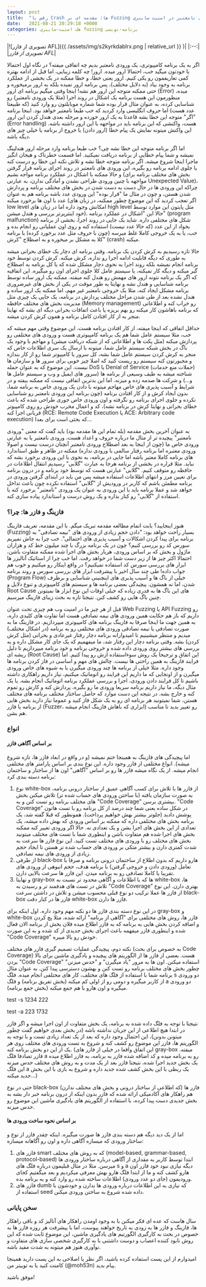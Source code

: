 ```yaml
---
layout: post
title:  "رقص با Crash ها: مقدمه ای بر Fuzzing و ورودی های نامعتبر در امنیت سایبری"
date:   2021-08-21 20:29:18 +0000
categories: هک امنیت-سایبری fuzzing برنامه-نویسی
---
```

|![تصویری از فازر AFL]({{ /assets/img/s2kyrkdablrx.png | relative_url }} )|
|:--:|
|*تصویری از فازر AFL*|

  

اگر به یک برنامه کامپیوتری، یک ورودی نامعتبر بدیم چه اتفاقی میفته؟ در نگاه اول احتمالا با خودتون میگید خب، احتمالا ارور میده. ارور! چه کلمه زیبایی، اما قبل از ادامه بهتره کمی تعاریفمون رو یکی کنیم. ارور یعنی خطا، و خطا ممکنه در یک بخشی از عملکرد برنامه به وجود بیاد (به دلایل مختلف)، پس برنامه ارور نمیده بلکه به ارور برمیخوره و حتی ممکنه متوجه این ارور هم نشه! اینجا وقتی میگیم برنامه ای ارور (Error) میده، منظورمون این هست برنامه یک اشکال در روند اجرا (مثلا یک ورودی نامعتبر) رو شناسایی کرده، به عنوان مثال قرار بوده شما شماره موبایلتون رو وارد کنید (که طبیعتا عدد هست) اما حروف انگلیسی وارد کردید که خب طبعا نامعتبر خواهد بود. اینجا برنامه "اگر" متوجه این خطا بشه قاعدتا به یک ارور خورده و مرحله بعدی هندل کردن این ارور (Error handling) هست، واکنشی که این برنامه باید در مواجهه با این ارور داشته باشه. این واکنش میتونه نمایش یک پیام خطا (ارور دادن) یا خروج از برنامه یا خیلی چیز های دیگه باشه.

اما اگر برنامه متوجه این خطا نشه چی؟ خب طبعا برنامه وارد مرحله ارور هندلینگ نمیشه و شما پیام خطایی از برنامه دریافت نمیکنید. اما قسمت خطرناک و هیجان انگیز ماجرا اینجا شروع میشه. اگر برنامه متوجه خطا نشه و تلاش نکنه این خطا رو درست کنه یا جلوی ادامه برنامه رو بگیره، این ورودی های نامعتبر در روند اجرای برنامه قرار گرفتن و حالا ممکنه با اشکال در عملکرد برنامه مواجه بشیم (بخش های مختلف برنامه برای مواجهه با چنین ورودی طراحی نشدن و آمادگی ندارن، به عبارتی Unexpected Value)، چراکه این ورودی ها در حال دست به دست شدن در بخش های مختلف برنامه و پردازش شدن هستن، و چون در مثال ما "قرار بوده" این ورودی عدد باشه برنامه هم به عنوان عدد با اون ها برخورد میکنه (اگر تعجب کردید که این موضوع چطور ممکنه، در زبان های low level امکانش وجود داره اما در زبان های high level مثل پایتون این موارد توسط خود اینترپرتر بررسی و هندل میشن). حالا این "اشکال در عملکرد برنامه" (program malfunction) شکل های مختلفی داره. شاید یک جایی در روند اجرا، بخشی از برنامه بخواد از این عدد (که حالا عدد نیست) استفاده کنه و روی اون عملیاتی رو انجام بده و خب، یا به یک خروجی کاملا غلط میرسه (چون با حروف مثل عدد برخورد کرده) یا برنامه کلا به مشکل بر میخوره و به اصطلاح "کرش" (crash) میکنه.

حالا تازه رسیدیم به کرش کردن یک برنامه. وقتی برنامه ای دچار یک خطای بحرانی میشه به طوری که دیگه قابلیت ادامه اجرا رو نداره، کرش میکنه. کرش کردن توسط خود برنامه انجام نمیشه بلکه روند اجرا به نحوی دچار مشکل شده که یا کل برنامه به اصطلاح گیر میکنه و دیگه کار نمیکنه، یا سیستم عامل کلا جلوی اجرای اون رو میگیره. این اتفاقیه که اگر یک برنامه نتونه ارور های مهمش رو هندل کنه میفته. ممکنه یک ارور ساده توسط برنامه شناسایی و هندل نشه و نهایتا به طور موقت در یکی از بخش های غیرضروری برنامه مشکل ایجاد کنه، مثلا یک خروجی نامعتبر غیر مهم، اما ممکنه یک ارور ساده و هندل نشده بعد از طی شدن مراحل مختلف پردازش در برنامه، یک جایی یک چیزی مثل مدیریت بخش های مختلف حافظه (Memory management) رو خراب کنه و اطلاعاتی که برنامه باهاشون کار میکنه رو بهم بریزه یا باعث اتفاقات بحرانی دیگه ای بشه که نهایتا منجر به از کار افتادن کامل برنامه و همون کرش کردن میشه.

حداقل اتفاقی که اینجا میفته، از کار افتادن برنامه هست. این موضوع وقتی مهم میشه که خب، مثلا سیستم عامل شما هم یک برنامه کامپیوتری هست و ورودی های مختلفی رو پردازش میکنه (مثل پکت ها و اطلاعاتی که از شبکه دریافت میشن) و مهاجم با وجود یک باگ در بخش شبکه سیستم عامل شما، میتونه با ارسال یک سری اطلاعات خاص که منجر به کرش کردن سیستم عامل شما بشه، کل سرور یا کامپیوتر شما رو از کار بندازه و مجبورتون کنه سیستم رو ریست کنید که اصلا چیز خوبی برای سرور ها و سازمان ها نیست. این موضوع که به عنوان حمله DoS یا Denial of Service (حملات منع خدمات) شناخته میشه به طیف وسیعی از برنامه ها (سرور های ایمیل و وب و سیستم عامل ها و...) و شرکت ها صدمه زده و میزنه. اما این بدترین اتفاقی نیست که ممکنه بیفته و در شرایط و آسیب پذیری های خاص مهاجم میتونه با دادن یک ورودی خاص به برنامه شما، بدون ایجاد کرش و از کار افتادن برنامه (چون برنامه این ورودی نامعتبر رو شناسایی نکرده و جلوی اجرای برنامه رو نگرفته و اون ورودی خاص جوری طراحی شده که باعث خطای بحرانی و نهایتا کرش در برنامه نشه)، کد و اعمال مخرب خودش رو روی کامپیوتر قربانی اجرا کنه (RCE: Remote Code Execution یا ACE: Arbitrary code execution) که بحثی است برای بعدا...

به عنوان آخرین بخش مقدمه (بله تمام این ها مقدمه بود) باید گفت که معنی "ورودی نامعتبر" پیچیده تر از مثال ما درباره حروف و اعداد هست، ورودی نامعتبر یا به عبارتی ورودی خاص ما (چون از اینجا به بعد اصطلاح ورودی نامعتبر آنچنان درست نیست و اصولا ورودی معتبره اما برنامه رفتار سالمی با ورودی نداره) ممکنه در ظاهر و طبق استاندارد های برنامه کاملا معتبر باشه اما جایی در برنامه، به نحوی با این ورودی برخورد بشه که نباید. مثلا قراره در بخشی از برنامه هرجا به عبارت "گلابی" رسیدیم انتقال اطلاعات در حافظه رو متوقف کنیم. "گلابی" عبارتی هست که توسط خود برنامه و در درون برنامه برای تعیین مرز و انتهای اطلاعات استفاده میشه پس من باید در ابتدای گرفتن ورودی در برنامه مطمئن باشم که کاربر در ورودیش از "گلابی" استفاده نکرده چون باعث تداخل خواهد شد و عملا برنامه باید با این ورودی به عنوان یک ورودی "نامعتبر" برخورد کنه یا استفاده از "گلابی" رو کنار بذاره و یک روش درست و استاندارد پیاده سازی کنه.

### فازینگ و فازر ها: چرا؟

هنوز اینجایید؟ بابت اتمام مطالعه مقدمه تبریک میگم. با این مقدمه، تعریف فازینگ (Fuzzing) بسیار راحت خواهد بود: "دادن حجم زیادی از ورودی های "نیمه تصادفی" به برنامه برای پیدا کردن اشکالات و آسیب پذیری های احتمالی". خب چرا به جاش نمیریم سورس کد رو بررسی کنیم؟ چون در یک برنامه بزرگ با چند میلیون خط کد و هزاران ماژول و بخش که بر اساس ورودی، هربار بخش های اجرا شده ممکنه متفاوت باشن، احتمالا اکثر چیز ها از زیر دست شما در خواهد رفت. اما خب چرا از استاتیک آنالیزر ها ابزار های بررسی سورس کد استفاده نمیکنیم؟ در واقع اینکار رو میکنیم و خوب هم جواب داده! طی چند سال اخیر با پیشرفت ابزار های بررسی سورس و روند برنامه (Program Flow) خیلی از باگ ها و آسیب پذیری های اینچنینی شناسایی و برطرف شدن، اما نه همشون. پیچیدگی بعضی برنامه ها و سیستم های کامپیوتری و تنوع دلایل و Root Cause های این باگ ها به قدری زیاده که خیلی اوقات این نوع ابزار ها نمیتونن چنین باگ هایی رو کشف کنن. نتیجتا تازه به بحث زیبای فازینگ میرسیم.

قبل از هر چیز ما در امنیت وب هم چیزی تحت عنوان Web Fuzzing یا API Fuzzing رو داریم که باز هم حکایت همین ورودی های نیمه تصادفی هست اما تفاوت های کلیدی داره، به همین جهت ما اینجا صرفا به فازینگ برنامه های کامپیوتری میپردازیم. در فازینگ ما به صورت تصادفی یا نیمه تصادقی ورودی های مختلفی رو به برنامه (در اشکال مختلف) میدیم و منتظر میشینیم تا امیدوارانه برنامه دچار رفتار غیرعادی و بحرانی (مثل کرش کردن) بشه. وقتی برنامه دچار این رفتار شد، ما میفهمیم که یک جای کار مشکل داره و به بررسی های بیشتر روی ورودی داده شده و خروجی برنامه و خود برنامه میپردازیم تا دلیل ریشه ای (Root Cause) این اتفاق و ترجیحا یک روش سوءاستفاده ازش رو پیدا کنیم. اما فرایند فازینگ به همین راحتی ها نیست. چالش های مهم و اساسی در فاز کردن برنامه ها وجود داره. مثلا خیلی از برنامه ها چند ورودی میگیرن یا به شیوه های خاص ورودی میگیرن و از اونجایی که ما داریم این فرایند رو اتوماتیک میکنیم، نیاز داریم راهکاری داشته باشیم تا کل فرایند دادن ورودی، اجرا و بررسی عملکرد برنامه اتوماتیک انجام بشه. یا یک مثال دیگه، ما نیاز داریم برنامه سریعا ورودی ما رو بگیره، پردازش کنه و کارش رو تموم کنه و خارج بشه. در نتیجه این دست موارد که حاصل ساختار مختلف برنامه های مختلف هستن، شما نمیتونید هر برنامه ای رو به یک شکل فاز کنید و عموما نیاز دارید بخش هایی از برنامه یا فازر (Fuzzer، ابزاری که باهاش فازینگ انجام میشه) رو تغییر بدید تا مناسب هم بشن.

### انواع

#### بر اساس آگاهی فازر

اما پیچیدگی های فازینگ به همینجا ختم نمیشه (و در واقع در ابعاد فازر ها، تازه شروع میشه). انواع مختلفی از فازر وجود داره. این نوع بندی بر اساس پارامتر های مختلفی انجام میشه. از یک نگاه میشه فازر ها رو بر اساس "آگاهی" اون ها از ساختار و ساختمان برنامه دسته بندی کرد:

1. نوع white-box از فازر ها با تلاش برای کسب آگاهی عمیق از ساختار درونی برنامه، به صورت سازمان یافته (با ساختن ورودی های حساب شده تر) تلاش میکنن بخش های مختلف برنامه رو تست کنن و به "Code Coverage" بیشتری برسن. "Code Coverage" در شکل ساده یعنی شما چند درصد از کل برنامه رو با تست هاتون پوشش دادید (جلوتر بیشتر بهش خواهیم پرداخت). همونطور که قبلا گفته شد، یک برنامه بخش های مختلفی داره که ممکنه بر اساس ورودی که بهش داده میشه، یک تعدادی از این بخش های اجرا بشن و یک تعدادی نه. حالا اگر ورودی تغییر کنه ممکنه بخش های اجرا شده هم متفاوت باشن و اینطوری شما با تست های مختلف میتونید بخش های مختلف رو با ورودی های مختلف تست کنید. این نوع فازر ها سرعت به شدت کمتری دارن و بیشتر متکی بر ورودی های حساب شده تر هستن تا ایجاد حجم زیادی از ورودی های نیمه تصادفی.
2. از طرفی black-box هارو داریم که بدون اطلاع از ساختمان درونی برنامه و صرفا با تعامل (ورودی دادن و خروجی گرفتن) با برنامه هدف، حجم انبوهی از ورودی های تقریبا یا کاملا تصادفی رو به برنامه میدن. این فازر ها سرعت بالایی دارن.
3. و نهایتا gray-box ها که با اطلاعات و آگاهی محدود تر نسبت به white-box ها، تلاش در تست های هدفمند تر و رسیدن به "Code Coverage" بهتری دارن. این نوع از فازر ها عملا ترکیب دو نوع قبلی محسوب میشن و تلاش در داشتن سرعت black-box فازر ها در کنار دقت white-box فازر ها دارن.

در این نوع دسته بندی فازر ها دو نکته مهم وجود داره. اول اینکه برای gray-box و white-box فازر ها، روش های مختلفی برای "آگاهی از برنامه" ارائه شده، مثلا پچ کردن و اضافه کردن بخش هایی به برنامه که به فازر اطلاع میده فلان بخش از برنامه الان فعال شده و اینطوری فازر میفهمه باعث اجرای بخش جدیدی از کد شده و به این صورت "Code Coverage" خودش رو بالا میبره.

نکته دوم، پیچیدگی عملیات تصمیم گیری فازر های مختلف (به خصوص برای بحث Code Coverage) هست. بعضی از فازر ها از الگوریتم های پیچیده و یادگیری ماشین برای بالا بردن "Code Coverage" استفاده میکنن. اون ها به مرور "یاد میگیرن" و "حدس میزنن" چطور بخش های مختلف برنامه رو تست کنن و بهشون دسترسی پیدا کنن. به عنوان مثال برنامه شما با استفاده از فلگ های مختلف، کار های مختلفی انجام میده. فلگ s دو ورودی از کاربر میگیره و دومی رو از اولی کم میکنه (بخش تفریق برنامه) و فلگ a دو ورودی میگیره و اون هارو با هم جمع میکنه (بخش جمع برنامه).

test -s 1234 222

test -a 223 1732

نتیجتا با توجه به فلگ داده شده به برنامه، یک بخش متفاوت از اون اجرا میشه و اگر فازر در ابتدا هیچ اطلاعی از این جریان نداشته باشه (در بخش بعدی خواهیم گفت چطور میتونن بدونن)، این احتمال وجود داره که بعد از یک تعداد زیادی تست و با توجه به الگوریتم ها، فازر این موضوع رو کشف کنه و شروع به تست ورودی های مختلف روی هر یک از این دو بخش برنامه کنه. (این اتفاق واقعا در خیلی از فازر های gray-box میفته. فازر تصادفا فلگ a رو به برنامه میده و کد اضافه شده فازر به برنامه، به فازر اطلاع میده یک بخش جدید اجرا شده، نتیجتا فازر بعد از یک مدت و به روش های مختلف حدس میزنه این فلگ a یک ربطی با این بخش کشف شده جدید داره و شروع به بازی با این بخش جدید میکنه...)

حتی در نوع black-box فازر ها (که اطلاعی از ساختار درونی و بخش های مختلف ندارن) هم راهکار های آکادمیکی ارائه شده که فازر بدون اینکه از درون برنامه خبر دار بشه به بخش جدیدی دست پیدا کرده، با استفاده از الگوریتم های یادگیری ماشین این موضوع رو حدس میزنه.

#### بر اساس نحوه ساخت ورودی ها

اما از یک دید دیگه هم دسته بندی فازر ها صورت میگیره. اینکه چقدر فازر از نوع و ساختار ورودی که میسازه آگاهی داره و اون رو آگاهانه میسازه:

1. فازر های smart که به روش های مختلف (model-based, grammar-based, protocol-based) ابتدا توسط کاربر به مقداری از آگاهی درباره ساختار ورودی ها میرسن. مثلا در مثال قبلیمون درباره فلگ های s و a دیگه نیازی نبود خود فازر اون هارو کشف کنه و ما از ابتدا فلگ هارو بهش معرفی میکردیم و بعد میگفتیم کجای ورودیمون (جای دو عدد ورودی) اطلاعات ساخته شده رو وارد کنه و به برنامه بده.
2. فازر های dumb که نیازی به این اطلاعات درباره ورودی ها ندارن و خودشون با استفاده از seed داده شده شروع به ساختن ورودی میکنن.

### سخن پایانی

سال هاست که عده ای فکر میکنن با به وجود اومدن راهکار های آنالیز کد و باقی راهکار ها، فازینگ و فازر ها به زودی به تاریخ خواهند پیوست، اما با پیشرفت هر روزه فازر ها به خصوص در بحث به کارگیری الگورتیم های یادگیری ماشین، این موضوع ثابت شده که این روش نابود کننده اعصاب و دوست داشتنی با به کارگیری شخصی سازی های متفاوت و نوآوری هنوز هم میتونه به شدت مفید باشه.

امیدوارم از این پست استفاده کرده باشید، اگر نظر یا اصلاحی به این پست دارید همینجا کامنت کنید یا به توییتر من (@moh53n) پیام بدید.

موفق باشید!
